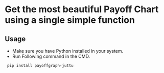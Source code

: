 # Get the most beautiful Payoff Chart using a single simple function


## Usage

- Make sure you have Python installed in your system.
- Run Following command in the CMD.
 ```
  pip install payoffgraph-juttu
  ```